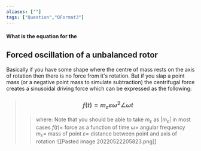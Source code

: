```yaml
---
aliases: [""]
tags: ["Question","QFormat3"]
---
```


#### What is the equation for the
## Forced oscillation of a unbalanced rotor
Basically if you have some shape where the centre of mass rests on the axis of rotation then there is no force from it's rotation. But if you slap a point mass (or a negative point mass to simulate subtraction) the centrifugal force creates a sinusoidal driving force which can be expressed as the following:

> ### $$ f(t) = m_{\varepsilon} \varepsilon \omega^{2} \angle \omega t $$ 
>> where:
>> Note that you should be able to take $m_\varepsilon$ as $|m_\varepsilon|$ in most cases
>> $f(t)=$ force as a function of time 
>> $\omega=$ angular frequency
>> $m_\varepsilon=$ mass of point
>> $\varepsilon=$ distance between point and axis of rotation
>> ![[Pasted image 20220522205823.png]]
